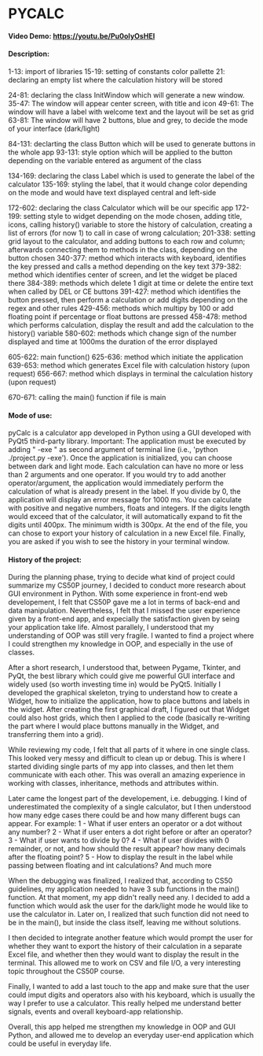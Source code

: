 # PYCALC
#### Video Demo: <https://youtu.be/Pu0oIyOsHEI>
#### Description:
1-13: import of libraries
15-19: setting of constants color pallette
21: declaring an empty list where the calculation history will be stored

24-81: declaring the class InitWindow which will generate a new window. 
    35-47: The window will appear center screen, with title and icon
    49-61: The window will have a label with welcome text and the layout will be set as grid
    63-81: The window will have 2 buttons, blue and grey, to decide the mode of your interface (dark/light)

84-131: declarting the class Button which will be used to generate buttons in the whole app
    93-131: style option which will be applied to the button depending on the variable entered as argument of the class

134-169: declaring the class Label which is used to generate the label of the calculator
    135-169: styling the label, that it would change color depending on the mode and would have text displayed central and left-side

172-602: declaring the class Calculator which will be our specific app
    172-199: setting style to widget depending on the mode chosen, adding title, icons, calling history() variable to store the history of calculation, creating a list of errors (for now 1) to call in case of wrong calculation;
    201-338: setting grid layout to the calculator, and adding buttons to each row and column; afterwards connecting them to methods in the class, depending on the button chosen
    340-377: method which interacts with keyboard, identifies the key pressed and calls a method depending on the key text
    379-382: method which identifies center of screen, and let the widget be placed there
    384-389: methods which delete 1 digit at time or delete the entire text when called by DEL or CE buttons
    391-427: method which identifies the button pressed, then perform a calculation or add digits depending on the regex and other rules
    429-456: methods which multipy by 100 or add floating point if percentage or float buttons are pressed
    458-478: method which performs calculation, display the result and add the calculation to the history() variable
    580-602: methods which change sign of the number displayed and time at 1000ms the duration of the error displayed

605-622: main function()
    625-636: method which initiate the application
    639-653: method which generates Excel file with calculation history (upon request)
    656-667: method which displays in terminal the calculation history (upon request)

670-671: calling the main() function if file is main

#### Mode of use:
pyCalc is a calculator app developed in Python using a GUI developed with PyQt5 third-party library.
Important: The application must be executed by adding " -exe " as second argument of terminal line (i.e., 'python ./project.py -exe').
Once the application is initialized, you can choose between dark and light mode. 
Each calculation can have no more or less than 2 arguments and one operator. If you would try to add another operator/argument, the application would immediately perform the calculation of what is already present in the label.
If you divide by 0, the application will display an error message for 1000 ms.
You can calculate with positive and negative numbers, floats and integers. 
If the digits length would exceed that of the calculator, it will automatically expand to fit the digits until 400px. The minimum width is 300px.
At the end of the file, you can chose to export your history of calculation in a new Excel file.
Finally, you are asked if you wish to see the history in your terminal window.


#### History of the project:
During the planning phase, trying to decide what kind of project could summarize my CS50P journey, I decided to conduct more research about GUI environment in Python. 
With some experience in front-end web developement, I felt that CS50P gave me a lot in terms of back-end and data manipulation. Nevertheless, I felt that I missed the user experience given by a front-end app, and expecially the satisfaction given by seing your application take life.
Almost parallely, I understood that my understanding of OOP was still very fragile. I wanted to find a project where I could strengthen my knowledge in OOP, and especially in the use of classes.

After a short research, I understood that, between Pygame, Tkinter, and PyQt, the best library which could give me powerful GUI interface and widely used (so worth investing time in) would be PyQt5.
Initially I developed the graphical skeleton, trying to understand how to create a Widget, how to initialize the application, how to place buttons and labels in the widget. 
After creating the first graphical draft, I figured out that Widget could also host grids, which then I applied to the code (basically re-writing the part where I would place buttons manually in the Widget, and transferring them into a grid).

While reviewing my code, I felt that all parts of it where in one single class. This looked very messy and difficult to clean up or debug.
This is where I started dividing single parts of my app into classes, and then let them communicate with each other. This was overall an amazing experience in working with classes, inheritance, methods and attributes within.

Later came the longest part of the developement, i.e. debugging. I kind of underestimated the complexity of a single calculator, but I then understood how many edge cases there could be and how many different bugs can appear. For example:
1 - What if user enters an operator or a dot without any number?
2 - What if user enters a dot right before or after an operator?
3 - What if user wants to divide by 0?
4 - What if user divides with 0 remainder, or not, and how should the result appear? how many decimals after the floating point?
5 - How to display the result in the label while passing between floating and int calculations?
And much more

When the debugging was finalized, I realized that, according to CS50 guidelines, my application needed to have 3 sub functions in the main() function.
At that moment, my app didn't really need any. I decided to add a function which would ask the user for the dark/light mode he would like to use the calculator in. Later on, I realized that such function did not need to be in the main(), but inside the class itself, leaving me without solutions.

I then decided to integrate another feature which would prompt the user for whether they want to export the history of their calculation in a separate Excel file, and whether then they would want to display the result in the terminal.
This allowed me to work on CSV and file I/O, a very interesting topic throughout the CS50P course.

Finally, I wanted to add a last touch to the app and make sure that the user could imput digits and operators also with his keyboard, which is usually the way I prefer to use a calculator.
This really helped me understand better signals, events and overall keyboard-app relationship.

Overall, this app helped me strengthen my knowledge in OOP and GUI Python, and allowed me to develop an everyday user-end application which could be useful in everyday life.
